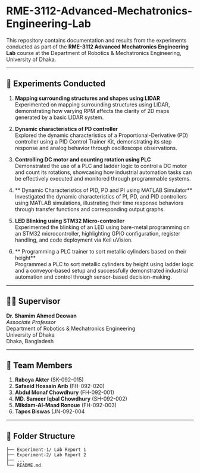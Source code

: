 # RME-3112-Advanced-Mechatronics-Engineering-Lab

This repository contains documentation and results from the experiments conducted as part of the **RME-3112 Advanced Mechatronics Engineering Lab** course at the Department of Robotics & Mechatronics Engineering, University of Dhaka.

---

## 🔬 Experiments Conducted

1. **Mapping surrounding structures and shapes using LIDAR**  
   Experimented on mapping surrounding structures using LIDAR, demonstrating how varying RPM affects the clarity of 2D maps generated by a basic LIDAR system.

2. **Dynamic characteristics of PD controller**  
   Explored the dynamic characteristics of a Proportional-Derivative (PD) controller using a PID Control Trainer Kit, demonstrating its step response and analog behavior through oscilloscope observations.  

3. **Controlling DC motor and counting rotation using PLC**  
   Demonstrated the use of a PLC and ladder logic to control a DC motor and count its rotations, showcasing how industrial automation tasks can be effectively executed and monitored through programmable systems.

4. ** Dynamic Characteristics of PID, PD and PI using MATLAB Simulator**  
   Investigated the dynamic characteristics of PI, PD, and PID controllers using MATLAB simulations, illustrating their time response behaviors through transfer functions and corresponding output graphs.
   
5. **LED Blinking using STM32 Micro-controller**  
   Experimented the blinking of an LED using bare-metal programming on an STM32 microcontroller, highlighting GPIO configuration, register handling, and code deployment via Keil uVision.
  
6. ** Programming a PLC trainer to sort metallic cylinders based on their height**  
   Programmed a PLC to sort metallic cylinders by height using ladder logic and a conveyor-based setup and successfully demonstrated industrial automation and control through sensor-based decision-making.


---

## 👨‍🏫 Supervisor

**Dr. Shamim Ahmed Deowan**  
*Associate Professor*  
Department of Robotics & Mechatronics Engineering  
University of Dhaka  
Dhaka, Bangladesh

---

## 👥 Team Members  

1. **Rabeya Akter** (SK-092-015)
2. **Safaeid Hossain Arib** (FH-092-020)
3. **Abdul Monaf Chowdhury** (FH-092-001)
4. **MD. Sameer Iqbal Chowdhury** (SH-092-002)
5. **Mikdam-Al-Maad Ronoue** (FH-092-003)
6. **Tapos Biswas** (JN-092-004

---

## 📁 Folder Structure

```text
├── Experiment-1/ Lab Report 1
├── Experiment-2/ Lab Report 2
├── ...
└── README.md
